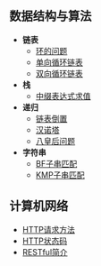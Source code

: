 ## 数据结构与算法
* **链表**
  * [环的问题](./数据结构与算法/链表/环的问题.md)
  * [单向循环链表](./数据结构与算法/链表/单向循环链表.md)
  * [双向循环链表](./数据结构与算法/链表/双向循环链表.md)
* **栈**
  * [中缀表达式求值](./数据结构与算法/栈/中缀表达式求值.md)
* **递归**
  * [链表倒置](./数据结构与算法/递归/链表倒置.md)
  * [汉诺塔](./数据结构与算法/递归/汉诺塔.md)
  * [八皇后问题](./数据结构与算法/递归/八皇后问题.md)
* **字符串**
  * [BF子串匹配](./数据结构与算法/字符串/BF子串匹配.md)
  * [KMP子串匹配](./数据结构与算法/字符串/KMP子串匹配.md)

## 计算机网络
* [HTTP请求方法](./计算机网络/HTTP请求方法.md)
* [HTTP状态码](./计算机网络/HTTP状态码.md)
* [RESTful简介](./计算机网络/RESTful简介.md)
